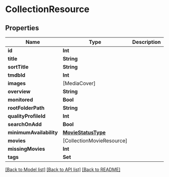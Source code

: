 # CollectionResource

## Properties
Name | Type | Description | Notes
------------ | ------------- | ------------- | -------------
**id** | **Int** |  | [optional] 
**title** | **String** |  | [optional] 
**sortTitle** | **String** |  | [optional] 
**tmdbId** | **Int** |  | [optional] 
**images** | [MediaCover] |  | [optional] 
**overview** | **String** |  | [optional] 
**monitored** | **Bool** |  | [optional] 
**rootFolderPath** | **String** |  | [optional] 
**qualityProfileId** | **Int** |  | [optional] 
**searchOnAdd** | **Bool** |  | [optional] 
**minimumAvailability** | [**MovieStatusType**](MovieStatusType.md) |  | [optional] 
**movies** | [CollectionMovieResource] |  | [optional] 
**missingMovies** | **Int** |  | [optional] 
**tags** | **Set<Int>** |  | [optional] 

[[Back to Model list]](../README.md#documentation-for-models) [[Back to API list]](../README.md#documentation-for-api-endpoints) [[Back to README]](../README.md)


